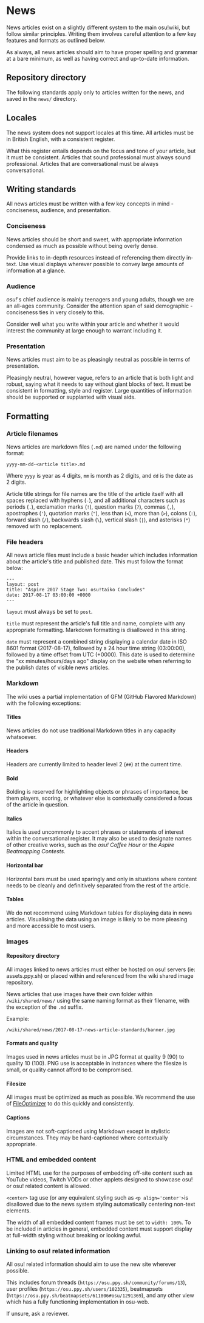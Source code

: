 # News

News articles exist on a slightly different system to the main osu!wiki, but follow similar principles. Writing them involves careful attention to a few key features and formats as outlined below.

As always, all news articles should aim to have proper spelling and grammar at a bare minimum, as well as having correct and up-to-date information.

## Repository directory

The following standards apply only to articles written for the news, and saved in the `news/` directory.

## Locales

The news system does not support locales at this time. All articles must be in British English, with a consistent register. 

What this register entails depends on the focus and tone of your article, but it must be consistent. Articles that sound professional must always sound professional. Articles that are conversational must be always conversational.

## Writing standards

All news articles must be written with a few key concepts in mind - conciseness, audience, and presentation.

### Conciseness

News articles should be short and sweet, with appropriate information condensed as much as possible without being overly dense. 

Provide links to in-depth resources instead of referencing them directly in-text. Use visual displays wherever possible to convey large amounts of information at a glance.

### Audience

_osu!_'s chief audience is mainly teenagers and young adults, though we are an all-ages community. Consider the attention span of said demographic - conciseness ties in very closely to this.

Consider well what you write within your article and whether it would interest the community at large enough to warrant including it.

### Presentation

News articles must aim to be as pleasingly neutral as possible in terms of presentation. 

Pleasingly neutral, however vague, refers to an article that is both light and robust, saying what it needs to say without giant blocks of text. It must be consistent in formatting, style and register. Large quantities of information should be supported or supplanted with visual aids.

## Formatting

### Article filenames

News articles are markdown files (``.md``) are named under the following format:

``yyyy-mm-dd-<article title>.md``

Where ``yyyy`` is year as 4 digits, ``mm`` is month as 2 digits, and ``dd`` is the date as 2 digits.

Article title strings for file names are the title of the article itself with all spaces replaced with hyphens (`-`), and all additional characters such as periods (`.`), exclamation marks (`!`), question marks (`?`), commas (`,`), apostrophes (`'`), quotation marks (`"`), less than (`<`), more than (`>`), colons (`:`), forward slash (`/`), backwards slash (`\`), vertical slash (`|`), and asterisks (`*`) removed with no replacement.

### File headers

All news article files must include a basic header which includes information about the article's title and published date. This must follow the format below:

```
---
layout: post
title: "Aspire 2017 Stage Two: osu!taiko Concludes"
date: 2017-08-17 03:00:00 +0000
---
```

``layout`` must always be set to ``post``.

``title`` must represent the article's full title and name, complete with any appropriate formatting. Markdown formatting is disallowed in this string.

``date`` must represent a combined string displaying a calendar date in ISO 8601 format (2017-08-17), followed by a 24 hour time string (03:00:00), followed by a time offset from UTC (+0000). This date is used to determine the "xx minutes/hours/days ago" display on the website when referring to the publish dates of visible news articles.

### Markdown

The wiki uses a partial implementation of GFM (GitHub Flavored Markdown) with the following exceptions:

#### Titles

News articles do not use traditional Markdown titles in any capacity whatsoever.

#### Headers

Headers are currently limited to header level 2 (``##``) at the current time.

#### Bold

Bolding is reserved for highlighting objects or phrases of importance, be them players, scoring, or whatever else is contextually considered a focus of the article in question.

#### Italics

Italics is used uncommonly to accent phrases or statements of interest within the conversational register. It may also be used to designate names of other creative works, such as the _osu! Coffee Hour_ or the _Aspire Beatmapping Contests_.

#### Horizontal bar

Horizontal bars must be used sparingly and only in situations where content needs to be cleanly and definitively separated from the rest of the article.

#### Tables

We do not recommend using Markdown tables for displaying data in news articles. Visualising the data using an image is likely to be more pleasing and more accessible to most users.

### Images

#### Repository directory

All images linked to news articles must either be hosted on osu! servers (ie: assets.ppy.sh) or placed within and referenced from the wiki shared image repository.

News articles that use images have their own folder within ``/wiki/shared/news/`` using the same naming format as their filename, with the exception of the ``.md`` suffix.

Example:

``/wiki/shared/news/2017-08-17-news-article-standards/banner.jpg``

#### Formats and quality

Images used in news articles must be in JPG format at quality 9 (90) to quality 10 (100). PNG use is acceptable in instances where the filesize is small, or quality cannot afford to be compromised.

#### Filesize

All images must be optimized as much as possible. We recommend the use of [FileOptimizer](http://nikkhokkho.sourceforge.net/static.php?page=FileOptimizer) to do this quickly and consistently.

#### Captions

Images are not soft-captioned using Markdown except in stylistic circumstances. They may be hard-captioned where contextually appropriate.

### HTML and embedded content

Limited HTML use for the purposes of embedding off-site content such as YouTube videos, Twitch VODs or other applets designed to showcase osu! or osu! related content is allowed.

``<center>`` tag use (or any equivalent styling such as ``<p align='center'>``is disallowed due to the news system styling automatically centering non-text elements.

The width of all embedded content frames must be set to ``width: 100%``. To be included in articles in general, embedded content must support display at full-width styling without breaking or looking awful.

### Linking to osu! related information

All osu! related information should aim to use the new site wherever possible.

This includes forum threads (``https://osu.ppy.sh/community/forums/13``), user profiles (``https://osu.ppy.sh/users/102335``), beatmapsets (``https://osu.ppy.sh/beatmapsets/611806#osu/1291369``), and any other view which has a fully functioning implementation in osu-web.

If unsure, ask a reviewer.



